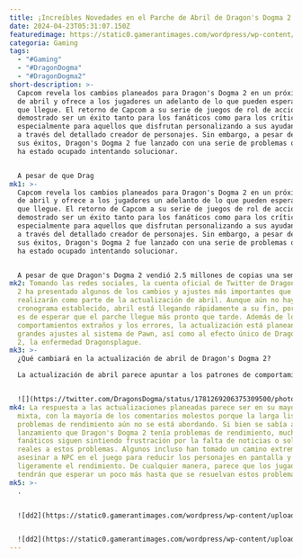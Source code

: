 ```yaml
---
title: ¡Increíbles Novedades en el Parche de Abril de Dragon's Dogma 2 Reveladas!
date: 2024-04-23T05:31:07.150Z
featuredimage: https://static0.gamerantimages.com/wordpress/wp-content/uploads/2024/04/dragons-dogma-2-april-update-preview.jpg?q=70&fit=contain&w=1140&h=&dpr=1
categoria: Gaming
tags:
  - "#Gaming"
  - "#DragonDogma"
  - "#DragonDogma2"
short-description: >-
  Capcom revela los cambios planeados para Dragon's Dogma 2 en un próximo parche
  de abril y ofrece a los jugadores un adelanto de lo que pueden esperar una vez
  que llegue. El retorno de Capcom a su serie de juegos de rol de acción ha
  demostrado ser un éxito tanto para los fanáticos como para los críticos,
  especialmente para aquellos que disfrutan personalizando a sus ayudantes Pawn
  a través del detallado creador de personajes. Sin embargo, a pesar de todos
  sus éxitos, Dragon's Dogma 2 fue lanzado con una serie de problemas que Capcom
  ha estado ocupado intentando solucionar.


  A pesar de que Drag
mk1: >-
  Capcom revela los cambios planeados para Dragon's Dogma 2 en un próximo parche
  de abril y ofrece a los jugadores un adelanto de lo que pueden esperar una vez
  que llegue. El retorno de Capcom a su serie de juegos de rol de acción ha
  demostrado ser un éxito tanto para los fanáticos como para los críticos,
  especialmente para aquellos que disfrutan personalizando a sus ayudantes Pawn
  a través del detallado creador de personajes. Sin embargo, a pesar de todos
  sus éxitos, Dragon's Dogma 2 fue lanzado con una serie de problemas que Capcom
  ha estado ocupado intentando solucionar.


  A pesar de que Dragon's Dogma 2 vendió 2.5 millones de copias una semana después del lanzamiento, muchos jugadores se han encontrado con numerosos problemas o problemas técnicos, incluido un framerate inestable. Capcom ha continuado manteniendo la comunicación con los fanáticos para ofrecer breves vistazos a lo que el estudio tiene en camino, destacando algunos de los problemas más importantes que enfrenta el juego para intentar complacer a los jugadores molestos. Algunos parches recientes han sido mejor recibidos que otros, y muchos han criticado al estudio por usar descripciones demasiado vagas dentro de las notas del parche. Con una gran actualización de abril planeada para la próxima semana más o menos, Capcom ha dado a los fanáticos otro vistazo a lo que está por venir.
mk2: Tomando las redes sociales, la cuenta oficial de Twitter de Dragon's Dogma
  2 ha presentado algunos de los cambios y ajustes más importantes que se
  realizarán como parte de la actualización de abril. Aunque aún no hay un
  cronograma establecido, abril está llegando rápidamente a su fin, por lo que
  es de esperar que el parche llegue más pronto que tarde. Además de los
  comportamientos extraños y los errores, la actualización está planeando hacer
  grandes ajustes al sistema de Pawn, así como al efecto único de Dragon's Dogma
  2, la enfermedad Dragonsplague.
mk3: >-
  ¿Qué cambiará en la actualización de abril de Dragon's Dogma 2?

  La actualización de abril parece apuntar a los patrones de comportamiento y diálogo de los Pawns de Dragon's Dogma 2, ya que Capcom reveló una tonelada de ajustes. Esto incluye actualizar el diálogo hablado para que coincida mejor con las circunstancias actuales, reducir la frecuencia con la que se hablan algunas líneas, disminuir las posibilidades de que los Pawns caigan por los acantilados y mejorar su comportamiento de IA para ayudar al jugador si están siendo sujetados por el enemigo. Además, Capcom está ajustando la Dragonsplague para que sea menos infecciosa y haciendo que aquellos afectados por ella sean más notables a través de ojos que brillan con más intensidad. Fuera de eso, Capcom planea una serie de mejoras en la calidad de vida también, como eliminar los iconos de los cofres del tesoro del minimapa que ya han sido abiertos.


  ![](https://twitter.com/DragonsDogma/status/1781269206375309500/photo/1)
mk4: La respuesta a las actualizaciones planeadas parece ser en su mayoría
  mixta, con la mayoría de los comentarios molestos porque la larga lista de
  problemas de rendimiento aún no se está abordando. Si bien se sabía antes del
  lanzamiento que Dragon's Dogma 2 tenía problemas de rendimiento, muchos
  fanáticos siguen sintiendo frustración por la falta de noticias o soluciones
  reales a estos problemas. Algunos incluso han tomado un camino extremo al
  asesinar a NPC en el juego para reducir los personajes en pantalla y mejorar
  ligeramente el rendimiento. De cualquier manera, parece que los jugadores
  tendrán que esperar un poco más hasta que se resuelvan estos problemas
mk5: >-
  .


  ![dd2](https://static0.gamerantimages.com/wordpress/wp-content/uploads/2024/04/dd2-_thief_01_png_jpgcopy-cropped.jpg?q=49&fit=contain&w=750&h=415&dpr=2 "dd2")


  ![dd2](https://static0.gamerantimages.com/wordpress/wp-content/uploads/2024/04/dragons-dogma-2-dragonsplague-mod.jpg?q=49&fit=contain&w=750&h=415&dpr=2 "dd2")
---
```


